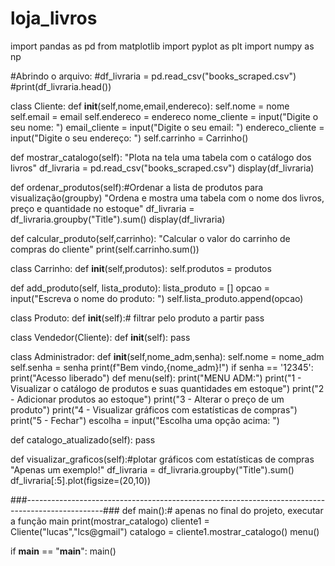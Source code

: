# loja_livros
import pandas as pd
from matplotlib import pyplot as plt
import numpy as np


#Abrindo o arquivo:
#df_livraria = pd.read_csv("books_scraped.csv")
#print(df_livraria.head())



class Cliente:
  def __init__(self,nome,email,endereco):
    self.nome = nome
    self.email = email
    self.endereco = endereco
    nome_cliente = input("Digite o seu nome: ")
    email_cliente = input("Digite o seu email: ")
    endereco_cliente = input("Digite o seu endereço: ")
    self.carrinho = Carrinho()

  def mostrar_catalogo(self):
    "Plota na tela uma tabela com o catálogo dos livros"
    df_livraria = pd.read_csv("books_scraped.csv")
    display(df_livraria)

  def ordenar_produtos(self):#Ordenar a lista de produtos para visualização(groupby)
    "Ordena e mostra uma tabela com o nome dos livros, preço e quantidade no estoque"
    df_livraria = df_livraria.groupby("Title").sum()
    display(df_livraria)

  def calcular_produto(self,carrinho):
    "Calcular o valor do carrinho de compras do cliente"
    print(self.carrinho.sum())
  

class Carrinho:
  def __init__(self,produtos):
    self.produtos = produtos
  
  def add_produto(self, lista_produto):
    lista_produto = []
    opcao = input("Escreva o nome do produto: ")
    self.lista_produto.append(opcao)  

class Produto:
  def __init__(self):# filtrar pelo produto a partir
    pass

class Vendedor(Cliente):
  def __init__(self):
    pass

class Administrador:
  def __init__(self,nome_adm,senha):
    self.nome = nome_adm
    self.senha = senha
    print(f"Bem vindo,{nome_adm}!")
    if senha == '12345':
      print("Acesso liberado")
  def menu(self):
    print("MENU ADM:") 
    print("1 - Visualizar o catálogo de produtos e suas quantidades em estoque")
    print("2 - Adicionar produtos ao estoque")
    print("3 - Alterar o preço de um produto")
    print("4 - Visualizar gráficos com estatísticas de compras")
    print("5 - Fechar")
    escolha = input("Escolha uma opção acima: ")

  def catalogo_atualizado(self):
    pass
  
  def visualizar_graficos(self):#plotar gráficos com estatísticas de compras
    "Apenas um exemplo!"
    df_livraria = df_livraria.groupby("Title").sum()
    df_livraria[:5].plot(figsize=(20,10))

###-------------------------------------------------------------------------------------------------###
def main():# apenas no final do projeto, executar a função main
    print(mostrar_catalogo)
    cliente1 = Cliente("lucas","lcs@gmail")
    catalogo = cliente1.mostrar_catalogo()
    menu()


if __main__ == "__main__":
  main()
